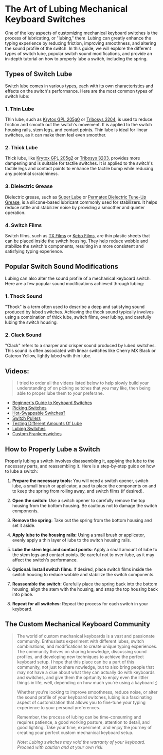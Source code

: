 # The Art of Lubing Mechanical Keyboard Switches

One of the key aspects of customizing mechanical keyboard switches is the process of lubricating, or "lubing," them. Lubing can greatly enhance the typing experience by reducing friction, improving smoothness, and altering the sound profile of the switch. In this guide, we will explore the different types of switch lube, popular switch sound modifications, and provide an in-depth tutorial on how to properly lube a switch, including the spring.

## Types of Switch Lube

Switch lube comes in various types, each with its own characteristics and effects on the switch's performance. Here are the most common types of switch lube:

### 1. Thin Lube

Thin lube, such as [Krytox GPL 205g0](https://divinikey.com/products/205-grade-0-switch-lubricant) or [Tribosys 3204](https://divinikey.com/products/tribosys-3204-switch-lubricant?_pos=1&_sid=944c5b261&_ss=r), is used to reduce friction and smooth out the switch's movement. It is applied to the switch housing rails, stem legs, and contact points. Thin lube is ideal for linear switches, as it can make them feel even smoother.

### 2. Thick Lube

Thick lube, like [Krytox GPL 205g2](https://keebcats.co.uk/products/krytox-gpl-205g2?shpxid=1f548170-f1ed-46b0-b860-60eb06a748b2) or [Tribosys 3203](https://divinikey.com/products/tribosys-3203-switch-lubricant?_pos=1&_sid=4d48f1a7c&_ss=r), provides more dampening and is suitable for tactile switches. It is applied to the switch's tactile legs and contact points to enhance the tactile bump while reducing any potential scratchiness.

### 3. Dielectric Grease

Dielectric grease, such as [Super Lube](https://www.homedepot.ca/product/superlube-3-oz-tube-silicone-hi-dielectric-vacuum-grease/1000735861) or [Permatex Dielectric Tune-Up Grease](https://www.permatex.com/products/lubricants/speciality-lubricants/permatex-dielectric-tune-up-grease-3-oz/), is a silicone-based lubricant commonly used for stabilizers. It helps reduce rattle and stabilizer noise by providing a smoother and quieter operation.

### 4. Switch Films

Switch films, such as [TX Films](https://divinikey.com/products/tx-switch-films?_pos=1&_sid=c20a6e6e7&_ss=r) or [Kebo Films](https://kebo.store/products/switch-films), are thin plastic sheets that can be placed inside the switch housing. They help reduce wobble and stabilize the switch's components, resulting in a more consistent and satisfying typing experience.

## Popular Switch Sound Modifications

Lubing can also alter the sound profile of a mechanical keyboard switch. Here are a few popular sound modifications achieved through lubing:

### 1. Thock Sound

"Thock" is a term often used to describe a deep and satisfying sound produced by lubed switches. Achieving the thock sound typically involves using a combination of thick lube, switch films, over lubing, and carefully lubing the switch housing.

### 2. Clack Sound

"Clack" refers to a sharper and crisper sound produced by lubed switches. This sound is often associated with linear switches like Cherry MX Black or Gateron Yellow, lightly lubed with thin lube.

## Videos:
> I tried to order all the videos listed below to help slowly build your understanding of on picking seitches that you may like, then being able to proper lube them to your preferane.

* [Beginner's Guide to Keyboard Switches](https://www.youtube.com/watch?v=KgdpGTxVfTs)
* [Picking Switches](https://www.youtube.com/watch?v=-Ln9rA_usoY)
* [Hot-Swappable Switches?](https://www.youtube.com/watch?v=kS7DgeasSu0)
* [Switch Pullers](https://www.youtube.com/watch?v=-LZRjJ8e1RU)
* [Testing Different Amounts Of Lube](https://www.youtube.com/watch?v=EAW_vD0BzgM&list=LL&index=8)
* [Lubing Switches](https://www.youtube.com/watch?v=b1acqEoW8ws)
* [Custom Frankenswiches](https://www.youtube.com/watch?v=jU7TDvSgmI4)

## How to Properly Lube a Switch

Properly lubing a switch involves disassembling it, applying the lube to the necessary parts, and reassembling it. Here is a step-by-step guide on how to lube a switch:

1. **Prepare the necessary tools:** You will need a switch opener, switch lube, a small brush or applicator, a pad to place the components on and to keep the spring from rolling away, and switch films (if desired).

2. **Open the switch:** Use a switch opener to carefully remove the top housing from the bottom housing. Be cautious not to damage the switch components.

3. **Remove the spring:** Take out the spring from the bottom housing and set it aside.

4. **Apply lube to the housing rails:** Using a small brush or applicator, evenly apply a thin layer of lube to the switch housing rails.

5. **Lube the stem legs and contact points:** Apply a small amount of lube to the stem legs and contact points. Be careful not to over-lube, as it may affect the switch's performance.

6. **Optional: Install switch films:** If desired, place switch films inside the switch housing to reduce wobble and stabilize the switch components.

7. **Reassemble the switch:** Carefully place the spring back into the bottom housing, align the stem with the housing, and snap the top housing back into place.

8. **Repeat for all switches:** Repeat the process for each switch in your keyboard.

## The Custom Mechanical Keyboard Community

> The world of custom mechanical keyboards is a vast and passionate community. Enthusiasts experiment with different lubes, switch combinations, and modifications to create unique typing experiences. The community thrives on sharing knowledge, discussing sound profiles, and developing new techniques to achieve the perfect keyboard setup. I hope that this place can be a part of this community, not just to share nowledge, but to also bring people that may not have a clue about what they can actually do with keyboards and switches, and give them the oprtunity to enjoy even the littler things in life, well, depending on how much you're using a kayboard ;)
> 
> Whether you're looking to improve smoothness, reduce noise, or alter the sound profile of your keyboard switches, lubing is a fascinating aspect of customization that allows you to fine-tune your typing experience to your personal preferences.
> 
> Remember, the process of lubing can be time-consuming and requires patience, a good working posture, attention to detail, and good lighting. Take your time, experiment, and enjoy the journey of creating your perfect custom mechanical keyboard setup.
> 
> *Note: Lubing switches may void the warranty of your keyboard. Proceed with caution and at your own risk.*